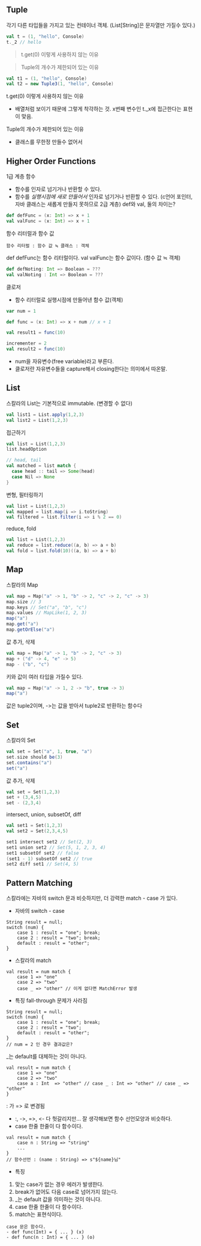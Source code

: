 ## Tuple
각기 다른 타입들을 가지고 있는 컨테이너 객체. (List[String]은 문자열만 가질수 있다.)
```scala
val t = (1, "hello", Console)
t._2 // hello
```

> t.get(0) 이렇게 사용하지 않는 이유

> Tuple의 개수가 제한되어 있는 이유

```scala
val t1 = (1, "hello", Console)
val t2 = new Tuple3(1, "hello", Console)
```
t.get(0) 이렇게 사용하지 않는 이유
- 배열처럼 보이기 때문에 그렇게 착각하는 것. x번째 변수인 t._x에 접근한다는 표현이 맞음.

Tuple의 개수가 제한되어 있는 이유
- 클래스를 무한정 만들수 없어서

## Higher Order Functions
1급 계층 함수
- 함수를 인자로 넘기거나 반환할 수 있다.
- 함수를 _실행시점에 새로 만들어서_ 인자로 넘기거나 반환할 수 있다. (c언어 포인터, 자바 클래스는 새롭게 만들지 못하므로 2급 계층)
def와 val, 둘의 차이는?
```scala
def defFunc = (x: Int) => x + 1
val valFunc = (x: Int) => x + 1
```
함수 리터럴과 함수 값
```
함수 리터럴 : 함수 값 ≒ 클래스 : 객체
```
def defFunc는 함수 리터럴이다.
val valFunc는 함수 값이다. (함수 값 ≒ 객체)
```scala
def defNoting: Int => Boolean = ???
val valNoting : Int => Boolean = ???
```
클로저
- 함수 리터럴로 실행시점에 만들어낸 함수 값(객체)
```scala
var num = 1

def func = (x: Int) => x + num // x + 1

val result1 = func(10)

incrementer = 2
val result2 = func(10)
```
- num을 자유변수(free variable)라고 부른다.
- 클로저란 자유변수들을 capture해서 closing한다는 의미에서 따온말.

## List
스칼라의 List는 기본적으로 immutable. (변경할 수 없다)
```scala
val list1 = List.apply(1,2,3)
val list2 = List(1,2,3)
```
접근하기
```scala
val list = List(1,2,3)
list.headOption

// head, tail
val matched = list match {
  case head :: tail => Some(head)
  case Nil => None
}
```
변형, 필터링하기
```scala
val list = List(1,2,3)
val mapped = list.map(i => i.toString)
val filtered = list.filter(i => i % 2 == 0)
```
reduce, fold
```scala
val list = List(1,2,3)
val reduce = list.reduce((a, b) => a + b)
val fold = list.fold(10)((a, b) => a + b)
```

## Map
스칼라의 Map
```scala
val map = Map("a" -> 1, "b" -> 2, "c" -> 2, "c" -> 3)
map.size // 3
map.keys // Set("a", "b", "c")
map.values // MapLike(1, 2, 3)
map("a")
map.get("a")
map.getOrElse("a")
```
값 추가, 삭제
```scala
val map = Map("a" -> 1, "b" -> 2, "c" -> 3)
map + ("d" -> 4, "e" -> 5)
map - ("b", "c")
```
키와 값이 여러 타입을 가질수 있다.
```scala
val map = Map("a" -> 1, 2 -> "b", true -> 3)
map("a")
```
값은 tuple2이며, ->는 값을 받아서 tuple2로 반환하는 함수다

## Set
스칼라의 Set
```scala
val set = Set("a", 1, true, "a")
set.size should be(3)
set.contains("a")
set("a")
```
값 추가, 삭제
```scala
val set = Set(1,2,3)
set + (3,4,5)
set - (2,3,4)
```
intersect, union, subsetOf, diff
```scala
val set1 = Set(1,2,3)
val set2 = Set(2,3,4,5)

set1 intersect set2 // Set(2, 3)
set1 union set2 // Set(5, 1, 2, 3, 4)
set1 subsetOf set2 // false
(set1 - 1) subsetOf set2 // true
set2 diff set1 // Set(4, 5)
```

## Pattern Matching
스칼라에는 자바의 switch 문과 비슷하지만, 더 강력한 match - case 가 있다.

* 자바의 switch - case
```
String result = null;
switch (num) {
    case 1 : result = "one"; break;
    case 2 : result = "two"; break;
    default : result = "other";
}
```
* 스칼라의 match
```
val result = num match {
    case 1 => "one"
    case 2 => "two"
    case _ => "other" // 이게 없다면 MatchError 발생
```
* 특징
fall-through 문제가 사라짐
```
String result = null;
switch (num) {
    case 1 : result = "one"; break;
    case 2 : result = "two";
    default : result = "other";
}
// num = 2 인 경우 결과값은?
```
_는 default를 대체하는 것이 아니다.
```
val result = num match {
    case 1 => "one"
    case 2 => "two"
    case a : Int  => "other" // case _ : Int => "other" // case _ => "other"
}
```
: 가 => 로 변경됨
- :, ->, =>, <- 다 헛갈리지만... 잘 생각해보면 함수 선언모양과 비슷하다.
- case 한줄 한줄이 다 함수이다.
```
val result = num match {
    case n : String => "string"
    ...
}
// 함수선언 : (name : String) => s"${name}님"
```
* 특징
1. 맞는 case가 없는 경우 에러가 발생한다.
1. break가 없어도 다음 case로 넘어가지 않는다.
1. _는 default 값을 의미하는 것이 아니다. 
1. case 한줄 한줄이 다 함수이다.
1. match는 표현식이다.
```
case 문은 함수다.
- def func(Int) = { ... } (x)
- def func(n : Int) = { ... } (o)
```
